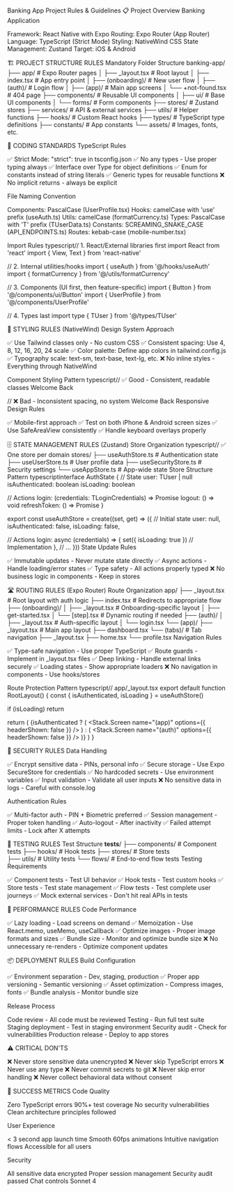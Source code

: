 Banking App Project Rules & Guidelines
📋 Project Overview
Banking Application

Framework: React Native with Expo
Routing: Expo Router (App Router)
Language: TypeScript (Strict Mode)
Styling: NativeWind CSS
State Management: Zustand
Target: iOS & Android

🏗️ PROJECT STRUCTURE RULES
Mandatory Folder Structure
banking-app/
├── app/ # Expo Router pages
│ ├── \_layout.tsx # Root layout
│ ├── index.tsx # App entry point
│ ├── (onboarding)/ # New user flow
│ ├── (auth)/ # Login flow
│ ├── (app)/ # Main app screens
│ └── +not-found.tsx # 404 page
├── components/ # Reusable UI components
│ ├── ui/ # Base UI components
│ └── forms/ # Form components
├── stores/ # Zustand stores
├── services/ # API & external services
├── utils/ # Helper functions
├── hooks/ # Custom React hooks
├── types/ # TypeScript type definitions
├── constants/ # App constants
└── assets/ # Images, fonts, etc.

📝 CODING STANDARDS
TypeScript Rules

✅ Strict Mode: "strict": true in tsconfig.json
✅ No any types - Use proper typing always
✅ Interface over Type for object definitions
✅ Enum for constants instead of string literals
✅ Generic types for reusable functions
❌ No implicit returns - always be explicit

File Naming Convention

Components: PascalCase (UserProfile.tsx)
Hooks: camelCase with 'use' prefix (useAuth.ts)
Utils: camelCase (formatCurrency.ts)
Types: PascalCase with 'T' prefix (TUserData.ts)
Constants: SCREAMING_SNAKE_CASE (API_ENDPOINTS.ts)
Routes: kebab-case (mobile-number.tsx)

Import Rules
typescript// 1. React/External libraries first
import React from 'react'
import { View, Text } from 'react-native'

// 2. Internal utilities/hooks
import { useAuth } from '@/hooks/useAuth'
import { formatCurrency } from '@/utils/formatCurrency'

// 3. Components (UI first, then feature-specific)
import { Button } from '@/components/ui/Button'
import { UserProfile } from '@/components/UserProfile'

// 4. Types last
import type { TUser } from '@/types/TUser'

🎨 STYLING RULES (NativeWind)
Design System Approach

✅ Use Tailwind classes only - No custom CSS
✅ Consistent spacing: Use 4, 8, 12, 16, 20, 24 scale
✅ Color palette: Define app colors in tailwind.config.js
✅ Typography scale: text-sm, text-base, text-lg, etc.
❌ No inline styles - Everything through NativeWind

Component Styling Pattern
typescript// ✅ Good - Consistent, readable classes
<View className="flex-1 bg-white px-4 py-6">
<Text className="text-2xl font-bold text-gray-900 mb-4">
Welcome Back
</Text>
</View>

// ❌ Bad - Inconsistent spacing, no system
<View className="flex-1 bg-white px-3 py-7">
<Text className="text-xl font-semibold text-black mb-3">
Welcome Back
</Text>
</View>
Responsive Design Rules

✅ Mobile-first approach
✅ Test on both iPhone & Android screen sizes
✅ Use SafeAreaView consistently
✅ Handle keyboard overlays properly

🗄️ STATE MANAGEMENT RULES (Zustand)
Store Organization
typescript// ✅ One store per domain
stores/
├── useAuthStore.ts # Authentication state
├── useUserStore.ts # User profile data
├── useSecurityStore.ts # Security settings
└── useAppStore.ts # App-wide state
Store Structure Pattern
typescriptinterface AuthState {
// State
user: TUser | null
isAuthenticated: boolean
isLoading: boolean

// Actions
login: (credentials: TLoginCredentials) => Promise<void>
logout: () => void
refreshToken: () => Promise<void>
}

export const useAuthStore = create<AuthState>((set, get) => ({
// Initial state
user: null,
isAuthenticated: false,
isLoading: false,

// Actions
login: async (credentials) => {
set({ isLoading: true })
// Implementation
},
// ...
}))
State Update Rules

✅ Immutable updates - Never mutate state directly
✅ Async actions - Handle loading/error states
✅ Type safety - All actions properly typed
❌ No business logic in components - Keep in stores

🛣️ ROUTING RULES (Expo Router)
Route Organization
app/
├── \_layout.tsx # Root layout with auth logic
├── index.tsx # Redirects to appropriate flow
├── (onboarding)/
│ ├── \_layout.tsx # Onboarding-specific layout
│ ├── get-started.tsx
│ └── [step].tsx # Dynamic routing if needed
├── (auth)/
│ ├── \_layout.tsx # Auth-specific layout
│ └── login.tsx
└── (app)/
├── \_layout.tsx # Main app layout
├── dashboard.tsx
└── (tabs)/ # Tab navigation
├── \_layout.tsx
├── home.tsx
└── profile.tsx
Navigation Rules

✅ Type-safe navigation - Use proper TypeScript
✅ Route guards - Implement in \_layout.tsx files
✅ Deep linking - Handle external links securely
✅ Loading states - Show appropriate loaders
❌ No navigation in components - Use hooks/stores

Route Protection Pattern
typescript// app/\_layout.tsx
export default function RootLayout() {
const { isAuthenticated, isLoading } = useAuthStore()

if (isLoading) return <LoadingScreen />

return (
<Stack>
{isAuthenticated ? (
<Stack.Screen name="(app)" options={{ headerShown: false }} />
) : (
<Stack.Screen name="(auth)" options={{ headerShown: false }} />
)}
</Stack>
)
}

🔐 SECURITY RULES
Data Handling

✅ Encrypt sensitive data - PINs, personal info
✅ Secure storage - Use Expo SecureStore for credentials
✅ No hardcoded secrets - Use environment variables
✅ Input validation - Validate all user inputs
❌ No sensitive data in logs - Careful with console.log

Authentication Rules

✅ Multi-factor auth - PIN + Biometric preferred
✅ Session management - Proper token handling
✅ Auto-logout - After inactivity
✅ Failed attempt limits - Lock after X attempts

🧪 TESTING RULES
Test Structure
**tests**/
├── components/ # Component tests
├── hooks/ # Hook tests
├── stores/ # Store tests  
├── utils/ # Utility tests
└── flows/ # End-to-end flow tests
Testing Requirements

✅ Component tests - Test UI behavior
✅ Hook tests - Test custom hooks
✅ Store tests - Test state management
✅ Flow tests - Test complete user journeys
✅ Mock external services - Don't hit real APIs in tests

🚀 PERFORMANCE RULES
Code Performance

✅ Lazy loading - Load screens on demand
✅ Memoization - Use React.memo, useMemo, useCallback
✅ Optimize images - Proper image formats and sizes
✅ Bundle size - Monitor and optimize bundle size
❌ No unnecessary re-renders - Optimize component updates

📦 DEPLOYMENT RULES
Build Configuration

✅ Environment separation - Dev, staging, production
✅ Proper app versioning - Semantic versioning
✅ Asset optimization - Compress images, fonts
✅ Bundle analysis - Monitor bundle size

Release Process

Code review - All code must be reviewed
Testing - Run full test suite
Staging deployment - Test in staging environment
Security audit - Check for vulnerabilities
Production release - Deploy to app stores

⚠️ CRITICAL DON'TS

❌ Never store sensitive data unencrypted
❌ Never skip TypeScript errors
❌ Never use any type
❌ Never commit secrets to git
❌ Never skip error handling
❌ Never collect behavioral data without consent

🏁 SUCCESS METRICS
Code Quality

Zero TypeScript errors
90%+ test coverage
No security vulnerabilities
Clean architecture principles followed

User Experience

< 3 second app launch time
Smooth 60fps animations
Intuitive navigation flows
Accessible for all users

Security

All sensitive data encrypted
Proper session management
Security audit passed
Chat controls Sonnet 4
